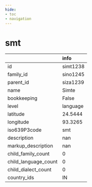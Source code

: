 ```yaml
---
hide:
- toc
- navigation
---
```

# smt
|                      | info     |
|:---------------------|:---------|
| id                   | simt1238 |
| family_id            | sino1245 |
| parent_id            | siza1239 |
| name                 | Simte    |
| bookkeeping          | False    |
| level                | language |
| latitude             | 24.5444  |
| longitude            | 93.3265  |
| iso639P3code         | smt      |
| description          | nan      |
| markup_description   | nan      |
| child_family_count   | 0        |
| child_language_count | 0        |
| child_dialect_count  | 0        |
| country_ids          | IN       |